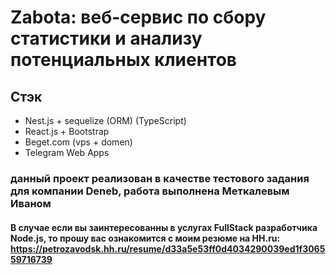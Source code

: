 # Zabota: веб-сервис по сбору статистики и анализу потенциальных клиентов 

## Стэк
- Nest.js + sequelize (ORM) (TypeScript)
- React.js + Bootstrap
- Beget.com (vps + domen)
- Telegram Web Apps

### данный проект реализован в качестве тестового задания для компании Deneb, работа выполнена Меткалевым Иваном
#### В случае если вы заинтересованны в услугах FullStack разработчика Node.js, то прошу вас ознакомится с моим резюме на HH.ru: https://petrozavodsk.hh.ru/resume/d33a5e53ff0d4034290039ed1f306559716739

